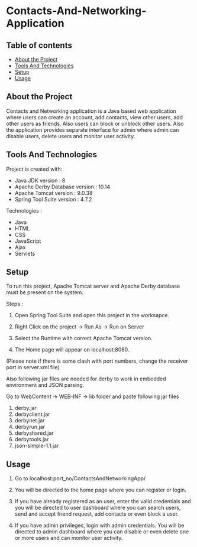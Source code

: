 # Contacts-And-Networking-Application

## Table of contents
* [About the Project](#about-the-project)
* [Tools And Technologies](#tools-and-technologies)
* [Setup](#setup)
* [Usage](#usage)


## About the Project
 Contacts and Networking application is a Java based web application where users can create an account, add contacts, view other users, add other users as friends. Also users can block or unblock other users. Also the application provides separate interface for admin where admin can disable users, delete users and monitor user activity.
	
## Tools And Technologies
Project is created with:
* Java JDK version : 8
* Apache Derby Database version : 10.14
* Apache Tomcat version : 9.0.38
* Spring Tool Suite version : 4.7.2

Technologies : 
* Java
* HTML
* CSS
* JavaScript
* Ajax
* Servlets
	
## Setup
To run this project, Apache Tomcat server and Apache Derby database must be present on the system.

Steps :
1) Open Spring Tool Suite and open this project in the worksapce.

2) Right Click on the project -> Run As -> Run on Server

3) Select the Runtime with correct Apache Tomcat version.

4) The Home page will appear on localhost:8080.

(Please note if there is some clash with port numbers, change the receiver port in server.xml file)

Also following jar files are needed for derby to work in embedded environment and JSON parsing.

Go to WebContent -> WEB-INF -> lib folder and paste following jar files 
1) derby.jar
2) derbyclient.jar
3) derbynet.jar
4) derbyrun.jar
5) derbyshared.jar
6) derbytools.jar
7) json-simple-1.1.jar

## Usage
1) Go to localhost:port_no/ContactsAndNetworkingApp/

2) You will be directed to the home page where you can register or login.

3) If you have already registered as an user, enter the valid credentials and you will be directed to user dashboard where you can search users, send and accept friend request, add contacts or even block a user.

4) If you have admin privileges, login with admin credentials. You will be directed to admin dashboard where you can disable or even delete one or more users and can monitor user activity.


